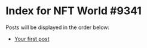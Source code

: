 # Index for NFT World #9341
Posts will be displayed in the order below:

- [Your first post](./001-first.md)

